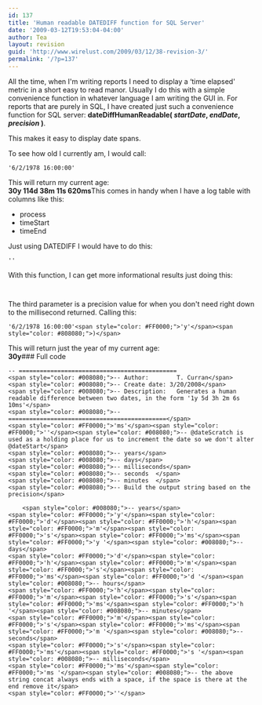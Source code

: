 ```yaml
---
id: 137
title: 'Human readable DATEDIFF function for SQL Server'
date: '2009-03-12T19:53:04-04:00'
author: Tea
layout: revision
guid: 'http://www.wirelust.com/2009/03/12/38-revision-3/'
permalink: '/?p=137'
---
```


All the time, when I'm writing reports I need to display a ‘time elapsed' metric in a short easy to read manor. Usually I do this with a simple convenience function in whatever language I am writing the GUI in. For reports that are purely in SQL, I have created just such a convenience function for SQL server: **dateDiffHumanReadable( *startDate*, *endDate*, *precision* )**.

This makes it easy to display date spans.

To see how old I currently am, I would call:

```tsql
'6/2/1978 16:00:00'
```

  
This will return my current age:  
**30y 114d 38m 11s 620ms**This comes in handy when I have a log table with columns like this:

- process
- timeStart
- timeEnd

Just using DATEDIFF I would have to do this:

```tsql
''
```

With this function, I can get more informational results just doing this:

```tsql
 
```

The third parameter is a precision value for when you don't need right down to the millisecond returned. Calling this:

```tsql
'6/2/1978 16:00:00'<span style="color: #FF0000;">'y'</span><span style="color: #808080;">)</span>
```

  
This will return just the year of my current age:  
**30y**### Full code

```tsql
-- =============================================
<span style="color: #008080;">-- Author:		T. Curran</span>
<span style="color: #008080;">-- Create date: 3/20/2008</span>
<span style="color: #008080;">-- Description:	Generates a human readable difference between two dates, in the form '1y 5d 3h 2m 6s 10ms'</span>
<span style="color: #008080;">-- =============================================</span>
<span style="color: #FF0000;">'ms'</span><span style="color: #FF0000;">''</span><span style="color: #008080;">-- @dateScratch is used as a holding place for us to increment the date so we don't alter @dateStart</span>
<span style="color: #008080;">-- years</span>
<span style="color: #008080;">-- days</span>
<span style="color: #008080;">-- milliseconds</span>
<span style="color: #008080;">-- seconds  </span>
<span style="color: #008080;">-- minutes  </span>
<span style="color: #008080;">-- Build the output string based on the precision</span>
 
	<span style="color: #008080;">-- years</span>
<span style="color: #FF0000;">'y'</span><span style="color: #FF0000;">'d'</span><span style="color: #FF0000;">'h'</span><span style="color: #FF0000;">'m'</span><span style="color: #FF0000;">'s'</span><span style="color: #FF0000;">'ms'</span><span style="color: #FF0000;">'y '</span><span style="color: #008080;">-- days</span>
<span style="color: #FF0000;">'d'</span><span style="color: #FF0000;">'h'</span><span style="color: #FF0000;">'m'</span><span style="color: #FF0000;">'s'</span><span style="color: #FF0000;">'ms'</span><span style="color: #FF0000;">'d '</span><span style="color: #008080;">-- hours</span>
<span style="color: #FF0000;">'h'</span><span style="color: #FF0000;">'m'</span><span style="color: #FF0000;">'s'</span><span style="color: #FF0000;">'ms'</span><span style="color: #FF0000;">'h '</span><span style="color: #008080;">-- minutes</span>
<span style="color: #FF0000;">'m'</span><span style="color: #FF0000;">'s'</span><span style="color: #FF0000;">'ms'</span><span style="color: #FF0000;">'m '</span><span style="color: #008080;">-- seconds</span>
<span style="color: #FF0000;">'s'</span><span style="color: #FF0000;">'ms'</span><span style="color: #FF0000;">'s '</span><span style="color: #008080;">-- milliseconds</span>
<span style="color: #FF0000;">'ms'</span><span style="color: #FF0000;">'ms '</span><span style="color: #008080;">-- the above string concat always ends with a space, if the space is there at the end remove it</span>
<span style="color: #FF0000;">''</span>
```